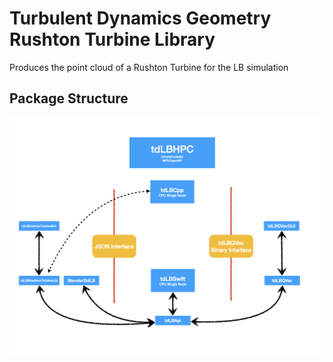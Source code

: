 # Turbulent Dynamics Geometry Rushton Turbine Library

Produces the point cloud of a Rushton Turbine for the LB simulation



## Package Structure

![Package Structure](https://github.com/TurbulentDynamics/tdLBApi/blob/master/docs/Package-Structure.png)

